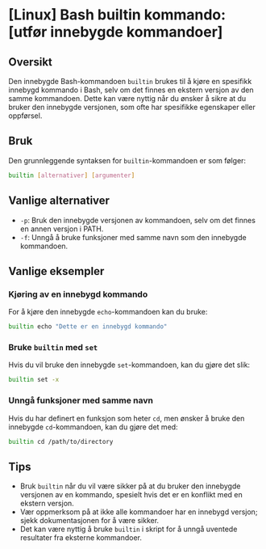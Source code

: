 # [Linux] Bash builtin kommando: [utfør innebygde kommandoer]

## Oversikt
Den innebygde Bash-kommandoen `builtin` brukes til å kjøre en spesifikk innebygd kommando i Bash, selv om det finnes en ekstern versjon av den samme kommandoen. Dette kan være nyttig når du ønsker å sikre at du bruker den innebygde versjonen, som ofte har spesifikke egenskaper eller oppførsel.

## Bruk
Den grunnleggende syntaksen for `builtin`-kommandoen er som følger:

```bash
builtin [alternativer] [argumenter]
```

## Vanlige alternativer
- `-p`: Bruk den innebygde versjonen av kommandoen, selv om det finnes en annen versjon i PATH.
- `-f`: Unngå å bruke funksjoner med samme navn som den innebygde kommandoen.

## Vanlige eksempler

### Kjøring av en innebygd kommando
For å kjøre den innebygde `echo`-kommandoen kan du bruke:

```bash
builtin echo "Dette er en innebygd kommando"
```

### Bruke `builtin` med `set`
Hvis du vil bruke den innebygde `set`-kommandoen, kan du gjøre det slik:

```bash
builtin set -x
```

### Unngå funksjoner med samme navn
Hvis du har definert en funksjon som heter `cd`, men ønsker å bruke den innebygde `cd`-kommandoen, kan du gjøre det med:

```bash
builtin cd /path/to/directory
```

## Tips
- Bruk `builtin` når du vil være sikker på at du bruker den innebygde versjonen av en kommando, spesielt hvis det er en konflikt med en ekstern versjon.
- Vær oppmerksom på at ikke alle kommandoer har en innebygd versjon; sjekk dokumentasjonen for å være sikker.
- Det kan være nyttig å bruke `builtin` i skript for å unngå uventede resultater fra eksterne kommandoer.